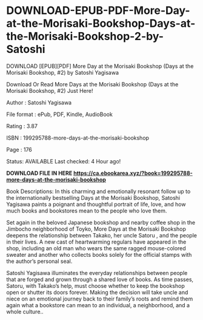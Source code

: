# DOWNLOAD-EPUB-PDF-More-Day-at-the-Morisaki-Bookshop-Days-at-the-Morisaki-Bookshop-2-by-Satoshi
DOWNLOAD [EPUB][PDF] More Day at the Morisaki Bookshop (Days at the Morisaki Bookshop, #2) by Satoshi Yagisawa

Download Or Read More Days at the Morisaki Bookshop (Days at the Morisaki Bookshop, #2) Just Here!

Author : Satoshi Yagisawa

File format : ePub, PDF, Kindle, AudioBook

Rating : 3.87

ISBN : 199295788-more-days-at-the-morisaki-bookshop

Page : 176

Status: AVAILABLE Last checked: 4 Hour ago!

**DOWNLOAD FILE IN HERE https://ca.ebookarea.xyz/?book=199295788-more-days-at-the-morisaki-bookshop**

Book Descriptions:
In this charming and emotionally resonant follow up to the internationally bestselling Days at the Morisaki Bookshop, Satoshi Yagisawa paints a poignant and thoughtful portrait of life, love, and how much books and bookstores mean to the people who love them.

Set again in the beloved Japanese bookshop and nearby coffee shop in the Jimbocho neighborhood of Toyko, More Days at the Morisaki Bookshop deepens the relationship between Takako, her uncle Satoru , and the people in their lives. A new cast of heartwarming regulars have appeared in the shop, including an old man who wears the same ragged mouse-colored sweater and another who collects books solely for the official stamps with the author’s personal seal.

Satoshi Yagisawa illuminates the everyday relationships between people that are forged and grown through a shared love of books. As time passes, Satoru, with Takako’s help, must choose whether to keep the bookshop open or shutter its doors forever. Making the decision will take uncle and niece on an emotional journey back to their family’s roots and remind them again what a bookstore can mean to an individual, a neighborhood, and a whole culture..
